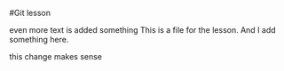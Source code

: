 #Git lesson

even more text is added 
something
This is a file for the lesson.
And I add something here.

this change makes sense
